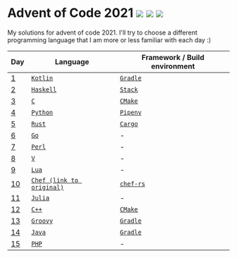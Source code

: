 # Advent of Code 2021 ![](https://img.shields.io/badge/day%20📅-16-blue) ![](https://img.shields.io/badge/days%20completed-15-green) ![](https://img.shields.io/badge/stars%20⭐-30-yellow)

My solutions for advent of code 2021.
I'll try to choose a different programming language that I am more or less familiar with each day :)

| Day             | Language                                                                    | Framework / Build environment                                              |
|-----------------|-----------------------------------------------------------------------------|----------------------------------------------------------------------------|
| [1](01-kotlin)  | [`Kotlin`](https://en.wikipedia.org/wiki/Kotlin_(programming_language))     | [`Gradle`](https://en.wikipedia.org/wiki/Gradle)                           |
| [2](02-haskell) | [`Haskell`](https://en.wikipedia.org/wiki/Haskell_(programming_language))   | [`Stack`](https://en.wikipedia.org/wiki/Stack_(Haskell))                   |
| [3](03-c)       | [`C`](https://en.wikipedia.org/wiki/C_(programming_language))               | [`CMake`](https://en.wikipedia.org/wiki/CMake)                             |
| [4](04-python)  | [`Python`](https://en.wikipedia.org/wiki/Python_(programming_language))     | [`Pipenv`](https://pipenv.pypa.io/)                                        |
| [5](05-rust)    | [`Rust`](https://en.wikipedia.org/wiki/Rust_(programming_language))         | [`Cargo`](https://en.wikipedia.org/wiki/Rust_(programming_language)#Cargo) |
| [6](06-go)      | [`Go`](https://en.wikipedia.org/wiki/Go_(programming_language))             | -                                                                          |
| [7](07-perl)    | [`Perl`](https://en.wikipedia.org/wiki/Perl)                                | -                                                                          |
| [8](08-v)       | [`V`](https://github.com/vlang/v)                                           | -                                                                          |
| [9](09-lua)     | [`Lua`](https://en.wikipedia.org/wiki/Lua_(programming_language))           | -                                                                          |
| [10](10-chef)   | [`Chef (link to original)`](https://www.dangermouse.net/esoteric/chef.html) | [`chef-rs`](https://github.com/Siphalor/chef-rs)                           |
| [11](11-julia)  | [`Julia`](https://en.wikipedia.org/wiki/Julia_(programming_language))       | -                                                                          |
| [12](12-c++)    | [`C++`](https://en.wikipedia.org/wiki/C%2B%2B)                              | [`CMake`](https://en.wikipedia.org/wiki/CMake)                             |
| [13](13-groovy) | [`Groovy`](https://en.wikipedia.org/wiki/Apache_Groovy)                     | [`Gradle`](https://en.wikipedia.org/wiki/Gradle)                           |
| [14](14-java)   | [`Java`](https://en.wikipedia.org/wiki/Java_(programming_language))         | [`Gradle`](https://en.wikipedia.org/wiki/Gradle)                           |
| [15](15-php)    | [`PHP`](https://en.wikipedia.org/wiki/PHP_(programming_language))           | -                                                                          |
